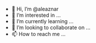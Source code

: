 - 👋 Hi, I’m @aleaznar
- 👀 I’m interested in ...
- 🌱 I’m currently learning ...
- 💞️ I’m looking to collaborate on ...
- 📫 How to reach me ...

<!---
aleaznar/aleaznar is a ✨ special ✨ repository because its `README.md` (this file) appears on your GitHub profile.
You can click the Preview link to take a look at your changes.
--->
